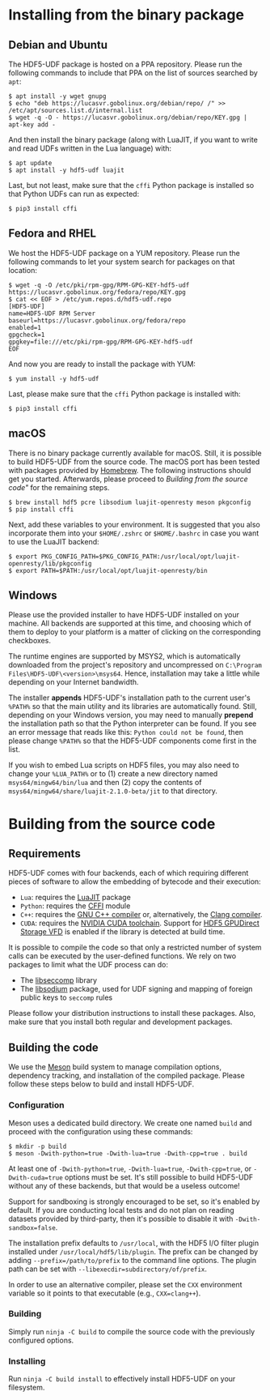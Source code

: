 # Installing from the binary package

## Debian and Ubuntu

The HDF5-UDF package is hosted on a PPA repository. Please run the following
commands to include that PPA on the list of sources searched by `apt`:

```
$ apt install -y wget gnupg
$ echo "deb https://lucasvr.gobolinux.org/debian/repo/ /" >> /etc/apt/sources.list.d/internal.list
$ wget -q -O - https://lucasvr.gobolinux.org/debian/repo/KEY.gpg | apt-key add -
```

And then install the binary package (along with LuaJIT, if you want to
write and read UDFs written in the Lua language) with:

```
$ apt update
$ apt install -y hdf5-udf luajit
```

Last, but not least, make sure that the `cffi` Python package is installed so
that Python UDFs can run as expected:

```
$ pip3 install cffi
```

## Fedora and RHEL

We host the HDF5-UDF package on a YUM repository. Please run the following
commands to let your system search for packages on that location:

```
$ wget -q -O /etc/pki/rpm-gpg/RPM-GPG-KEY-hdf5-udf https://lucasvr.gobolinux.org/fedora/repo/KEY.gpg
$ cat << EOF > /etc/yum.repos.d/hdf5-udf.repo
[HDF5-UDF]
name=HDF5-UDF RPM Server
baseurl=https://lucasvr.gobolinux.org/fedora/repo
enabled=1
gpgcheck=1
gpgkey=file:///etc/pki/rpm-gpg/RPM-GPG-KEY-hdf5-udf
EOF
```

And now you are ready to install the package with YUM:

```
$ yum install -y hdf5-udf
```

Last, please make sure that the `cffi` Python package is installed with:

```
$ pip3 install cffi
```

## macOS

There is no binary package currently available for macOS. Still, it is possible
to build HDF5-UDF from the source code. The macOS port has been tested with
packages provided by [Homebrew](https://brew.sh). The following instructions
should get you started. Afterwards, please proceed to *Building from the source
code"* for the remaining steps.

```
$ brew install hdf5 pcre libsodium luajit-openresty meson pkgconfig
$ pip install cffi
```

Next, add these variables to your environment. It is suggested that you
also incorporate them into your `$HOME/.zshrc` or `$HOME/.bashrc` in case
you want to use the LuaJIT backend:

```
$ export PKG_CONFIG_PATH=$PKG_CONFIG_PATH:/usr/local/opt/luajit-openresty/lib/pkgconfig
$ export PATH=$PATH:/usr/local/opt/luajit-openresty/bin
```

## Windows

Please use the provided installer to have HDF5-UDF installed on your machine.
All backends are supported at this time, and choosing which of them to deploy to
your platform is a matter of clicking on the corresponding checkboxes.

The runtime engines are supported by MSYS2, which is automatically downloaded from
the project's repository and uncompressed on `C:\Program Files\HDF5-UDF\<version>\msys64`.
Hence, installation may take a little while depending on your Internet bandwidth.

The installer **appends** HDF5-UDF's installation path to the current user's `%PATH%`
so that the main utility and its libraries are automatically found. Still, depending
on your Windows version, you may need to manually **prepend** the installation path
so that the Python interpreter can be found. If you see an error message that reads
like this: `Python could not be found`, then please change `%PATH%` so that the
HDF5-UDF components come first in the list.

If you wish to embed Lua scripts on HDF5 files, you may also need to change your
`%LUA_PATH%` or to (1) create a new directory named `msys64/mingw64/bin/lua` and
then (2) copy the contents of `msys64/mingw64/share/luajit-2.1.0-beta/jit` to that
directory.


# Building from the source code

## Requirements

HDF5-UDF comes with four backends, each of which requiring different
pieces of software to allow the embedding of bytecode and their execution:

- `Lua`: requires the [LuaJIT](https://luajit.org/install.html) package
- `Python`: requires the [CFFI](https://pypi.org/project/cffi) module
- `C++`: requires the [GNU C++ compiler](https://gnu.org/software/gcc) or,
   alternatively, the [Clang compiler](https://clang.llvm.org).
- `CUDA`: requires the [NVIDIA CUDA toolchain](https://developer.nvidia.com/cuda-zone).
   Support for [HDF5 GPUDirect Storage VFD](https://github.com/hpc-io/vfd-gds)
   is enabled if the library is detected at build time.

It is possible to compile the code so that only a restricted number of system
calls can be executed by the user-defined functions. We rely on two packages
to limit what the UDF process can do:

- The [libseccomp](https://github.com/seccomp/libseccomp) library
- The [libsodium](https://libsodium.gitbook.io) package, used for UDF signing
  and mapping of foreign public keys to `seccomp` rules

Please follow your distribution instructions to install these packages.
Also, make sure that you install both regular and development packages.

## Building the code

We use the [Meson](https://mesonbuild.com) build system to manage compilation
options, dependency tracking, and installation of the compiled package. Please
follow these steps below to build and install HDF5-UDF.

### Configuration

Meson uses a dedicated build directory. We create one named `build` and
proceed with the configuration using these commands:

```
$ mkdir -p build
$ meson -Dwith-python=true -Dwith-lua=true -Dwith-cpp=true . build
```

At least one of `-Dwith-python=true`, `-Dwith-lua=true`, `-Dwith-cpp=true`, or
`-Dwith-cuda=true` options must be set. It's still possible to build HDF5-UDF
without any of these backends, but that would be a useless outcome!

Support for sandboxing is strongly encouraged to be set, so it's enabled by default.
If you are conducting local tests and do not plan on reading datasets provided by
third-party, then it's possible to disable it with `-Dwith-sandbox=false`.

The installation prefix defaults to `/usr/local`, with the HDF5 I/O filter plugin
installed under `/usr/local/hdf5/lib/plugin`. The prefix can be changed by adding
`--prefix=/path/to/prefix` to the command line options. The plugin path can be set
with `--libexecdir=subdirectory/of/prefix`.

In order to use an alternative compiler, please set the `CXX` environment variable
so it points to that executable (e.g., `CXX=clang++`).

### Building

Simply run `ninja -C build` to compile the source code with the previously configured
options.

### Installing

Run `ninja -C build install` to effectively install HDF5-UDF on your filesystem.
